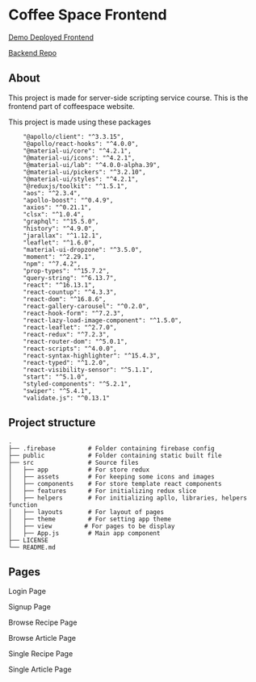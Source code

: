 # Coffee Space Frontend

[Demo Deployed Frontend](https://the-coffee-space.web.app/)

[Backend Repo](https://github.com/sabaiprimo/coffee-space-back)



## About

This project is made for server-side scripting service course. This is the frontend part of coffeespace website.

This project is made using these packages

```
    "@apollo/client": "^3.3.15",
    "@apollo/react-hooks": "^4.0.0",
    "@material-ui/core": "^4.2.1",
    "@material-ui/icons": "^4.2.1",
    "@material-ui/lab": "^4.0.0-alpha.39",
    "@material-ui/pickers": "^3.2.10",
    "@material-ui/styles": "^4.2.1",
    "@reduxjs/toolkit": "^1.5.1",
    "aos": "^2.3.4",
    "apollo-boost": "^0.4.9",
    "axios": "^0.21.1",
    "clsx": "^1.0.4",
    "graphql": "^15.5.0",
    "history": "^4.9.0",
    "jarallax": "^1.12.1",
    "leaflet": "^1.6.0",
    "material-ui-dropzone": "^3.5.0",
    "moment": "^2.29.1",
    "npm": "^7.4.2",
    "prop-types": "^15.7.2",
    "query-string": "^6.13.7",
    "react": "^16.13.1",
    "react-countup": "^4.3.3",
    "react-dom": "^16.8.6",
    "react-gallery-carousel": "^0.2.0",
    "react-hook-form": "^7.2.3",
    "react-lazy-load-image-component": "^1.5.0",
    "react-leaflet": "^2.7.0",
    "react-redux": "^7.2.3",
    "react-router-dom": "^5.0.1",
    "react-scripts": "^4.0.0",
    "react-syntax-highlighter": "^15.4.3",
    "react-typed": "^1.2.0",
    "react-visibility-sensor": "^5.1.1",
    "start": "^5.1.0",
    "styled-components": "^5.2.1",
    "swiper": "^5.4.1",
    "validate.js": "^0.13.1"

```

## Project structure

    .
    ├── .firebase         # Folder containing firebase config
    ├── public            # Folder containing static built file
    ├── src               # Source files
    │   ├── app           # For store redux
    │   ├── assets        # For keeping some icons and images
    │   ├── components    # For store template react components
    │   ├── features      # For initializing redux slice
    │   ├── helpers       # For initializing apllo, libraries, helpers function
    │   ├── layouts       # For layout of pages
    │   ├── theme         # For setting app theme
    │   ├── view         # For pages to be display
    │   ├── App.js        # Main app component
    ├── LICENSE
    └── README.md

## Pages

Login Page

Signup Page

Browse Recipe Page

Browse Article Page

Single Recipe Page

Single Article Page






